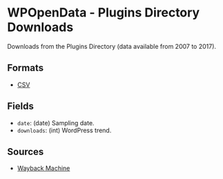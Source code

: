 # WPOpenData - Plugins Directory Downloads

Downloads from the Plugins Directory (data available from 2007 to 2017).

## Formats

- [CSV](plugin-directory-downloads.csv)

## Fields

- `date`: (date) Sampling date.
- `downloads`: (int) WordPress trend.

## Sources

- [Wayback Machine](https://web.archive.org/web/20230515000000*/https://wordpress.org/extend/plugins)